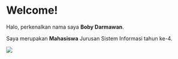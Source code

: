 # Welcome!

Halo, perkenalkan nama saya **Boby Darmawan**.

Saya merupakan **Mahasiswa** Jurusan Sistem Informasi tahun ke-4.


[![](https://visitcount.itsvg.in/api?id=bobydarmawan295&label=Profile%20Views&color=0&icon=1&pretty=false)](https://visitcount.itsvg.in)

